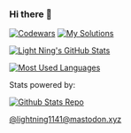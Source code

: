 ### Hi there 👋

[![Codewars][codewars_badge]][codewars_profile]
[![My Solutions][codewars_repo_badge]][codewars_repo]

[![Light Ning's GitHub Stats][github_stats_svg]][stats_repo]

[![Most Used Languages][top_langs_svg]][stats_repo]

[codewars_badge]: https://www.codewars.com/users/lightning1141/badges/small
[codewars_profile]: https://www.codewars.com/users/lightning1141
[codewars_repo]: https://github.com/light4/codewars
[codewars_repo_badge]: https://img.shields.io/static/v1?label=light4&message=codewars&logo=github&color=brightgreen&style=flat

Stats powered by:

[![Github Stats Repo][stats_repo_badge]][stats_repo]

<a rel="me" href="https://mastodon.xyz/@lightning1141">@lightning1141@mastodon.xyz</a>

[github_stats_svg]: https://i01.io/api/stats?user=light4&show_icons=true&theme=onedark
[top_langs_svg]: https://i01.io/api/stats/top-langs?user=light4&hide=html
[stats_repo_badge]: https://img.shields.io/static/v1?label=light4&message=mine-stats&color=brightgreen&logo=github&style=flat
[stats_repo]: https://github.com/light4/mine-stats
